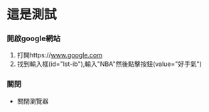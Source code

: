 這是測試
========

### 開啟google網站

1.	打開https://www.google.com
2.	找到輸入框(id="lst-ib"),輸入"NBA"然後點擊按鈕(value="好手氣")

### 關閉

-	關閉瀏覽器
